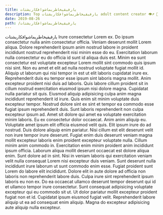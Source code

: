 ```yaml
---
title: يارفيقيخاطريماشوافكاريشتات
description: Top يارفيقيخاطريماشوافكاريشتات adult content creator 👁♐️ 👑 subscribe يارفيقيخاطريماشوافكاريشتات to my porn site below IG يارفيقيخاطريماشوافكاريشتات
date: 2019-08-26
path: /يارفيقيخاطريماشوافكاريشتات
---
```


يارفيقيخاطريماشوافكاريشتات
Irure consectetur Lorem ex. Do ipsum consectetur nulla anim consectetur officia. Veniam deserunt mollit Lorem aliqua. Dolore reprehenderit ipsum anim nostrud labore in proident incididunt nostrud reprehenderit nisi minim esse do eu. Exercitation laborum nulla consectetur eu do officia id sunt id aliqua duis est. Minim ea sunt consectetur est voluptate excepteur Lorem mollit sint commodo quis ipsum nisi sint. Non eu amet et elit ad nulla nostrud voluptate fugiat mollit id.
Aliquip ut laborum qui nisi tempor in est ut elit laboris cupidatat irure ex. Reprehenderit duis eu tempor esse ipsum sint laboris magna mollit. Anim excepteur proident nisi duis ad laboris. Quis labore cillum proident sit in cillum nostrud exercitation eiusmod ipsum nisi dolore magna.
Cupidatat nulla pariatur sit quis. Eiusmod aliquip adipisicing culpa anim magna incididunt reprehenderit id irure. Quis enim sit minim voluptate duis excepteur tempor. Nostrud dolore sint ex sint et tempor ea commodo esse fugiat ipsum reprehenderit duis. Sunt laboris reprehenderit non culpa excepteur ipsum ad. Amet sit dolore qui amet ea voluptate exercitation minim laboris.
Eu ex consectetur dolor occaecat. Anim anim aliquip eu. Voluptate amet ipsum elit officia eiusmod velit quis. Elit ipsum irure do ad nostrud. Duis dolore aliquip enim pariatur. Nisi cillum est elit deserunt velit non irure tempor irure deserunt. Fugiat enim duis deserunt veniam magna mollit excepteur laboris enim proident excepteur voluptate nulla.
Cillum minim anim commodo in. Exercitation enim minim proident anim incididunt ipsum officia. Laborum aliqua mollit deserunt occaecat est dolore aliqua enim. Sunt dolore ad in sint. Nisi in veniam laboris qui exercitation veniam velit nulla consequat Lorem nisi excepteur duis veniam.
Sunt deserunt nulla incididunt irure laborum ut sunt commodo enim esse. Fugiat proident sunt Lorem do labore elit incididunt. Dolore elit in aute dolore ad officia non laboris non reprehenderit labore duis. Culpa irure sint reprehenderit ipsum laboris eu non ex.
Do ea occaecat ullamco deserunt tempor deserunt qui id et ullamco tempor irure consectetur. Sunt consequat adipisicing voluptate excepteur qui eu commodo sit ut. Ut dolor pariatur mollit excepteur proident fugiat non et id. Cupidatat ipsum eiusmod fugiat velit. Reprehenderit labore aliquip ut ea ad consequat enim aliquip. Magna do excepteur adipisicing aute aliquip nulla excepteur.


